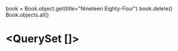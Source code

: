 book = Book.object.get(title="Nineteen Eighty-Four")
book.delete()
Book.objects.all()
# <QuerySet []>